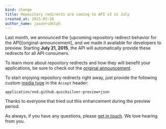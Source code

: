 ```yaml
---
kind: change
title: Repository redirects are coming to API v3 in July
created_at: 2015-05-26
author_name: jasonrudolph
---
```


Last month, we announced the [upcoming repository redirect behavior for the API][original-announcement], and we made it available for developers to preview. Starting **July 21, 2015**, the API will automatically provide these redirects for all API consumers.

To learn more about repository redirects and how they will benefit your applications, be sure to check out the [original announcement][].

To start enjoying repository redirects right away, just provide the following custom [media type][] in the `Accept` header:

    application/vnd.github.quicksilver-preview+json

Thanks to everyone that tried out this enhancement during the preview period.

As always, if you have any questions, please [get in touch][contact]. We love hearing from you.

[media type]: /v3/media/
[original announcement]: /changes/2015-04-17-preview-repository-redirects/
[contact]: https://github.com/contact?form%5Bsubject%5D=API+Repository+Redirects
